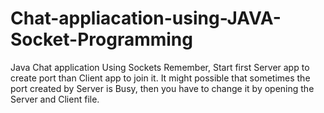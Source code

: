 # Chat-appliacation-using-JAVA-Socket-Programming
Java Chat application Using Sockets
Remember, Start first Server app to create port than Client app to join it.
It might possible that sometimes the port created by Server is Busy, 
then you have to change it  by opening the Server and Client file.
